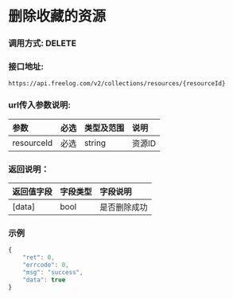 # 删除收藏的资源

### 调用方式: DELETE

### 接口地址:

```
https://api.freelog.com/v2/collections/resources/{resourceId}
```

### url传入参数说明:

| 参数 | 必选 | 类型及范围 | 说明 |
| :--- | :--- | :--- | :--- |
| resourceId | 必选 | string | 资源ID |


### 返回说明：

| 返回值字段 | 字段类型 | 字段说明 |
| :--- | :--- | :--- |
| [data] | bool | 是否删除成功 |


### 示例

```js
{
    "ret": 0,
    "errcode": 0,
    "msg": "success",
    "data": true
}
```